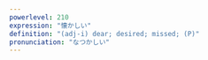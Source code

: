 ```yaml
---
powerlevel: 210
expression: "懐かしい"
definition: "(adj-i) dear; desired; missed; (P)"
pronunciation: "なつかしい"
---
```

